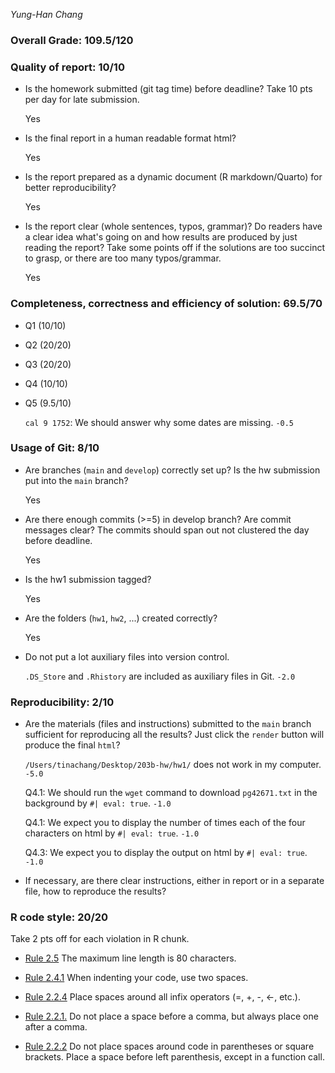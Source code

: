 *Yung-Han Chang*

### Overall Grade: 109.5/120

### Quality of report: 10/10

- Is the homework submitted (git tag time) before deadline? Take 10 pts per day for late submission.

    Yes

- Is the final report in a human readable format html? 

    Yes

- Is the report prepared as a dynamic document (R markdown/Quarto) for better reproducibility?

    Yes

- Is the report clear (whole sentences, typos, grammar)? Do readers have a clear idea what's going on and how results are produced by just reading the report? Take some points off if the solutions are too succinct to grasp, or there are too many typos/grammar. 

    Yes

### Completeness, correctness and efficiency of solution: 69.5/70

- Q1 (10/10)

- Q2 (20/20)

- Q3 (20/20)

- Q4 (10/10)

- Q5 (9.5/10)

    `cal 9 1752`: We should answer why some dates are missing. `-0.5` 
	    
### Usage of Git: 8/10

- Are branches (`main` and `develop`) correctly set up? Is the hw submission put into the `main` branch?

    Yes

- Are there enough commits (>=5) in develop branch? Are commit messages clear? The commits should span out not clustered the day before deadline.

    Yes
          
- Is the hw1 submission tagged? 

    Yes

- Are the folders (`hw1`, `hw2`, ...) created correctly?

    Yes
  
- Do not put a lot auxiliary files into version control.

    `.DS_Store` and `.Rhistory` are included as auxiliary files in Git. `-2.0`

### Reproducibility: 2/10

- Are the materials (files and instructions) submitted to the `main` branch sufficient for reproducing all the results? Just click the `render` button will produce the final `html`? 

    `/Users/tinachang/Desktop/203b-hw/hw1/` does not work in my computer. `-5.0`
    
    Q4.1: We should run the `wget` command to download `pg42671.txt` in the background by `#| eval: true`. `-1.0`

    Q4.1: We expect you to display the number of times each of the four characters on html by `#| eval: true`. `-1.0`

    Q4.3: We expect you to display the output on html by `#| eval: true`. `-1.0`

- If necessary, are there clear instructions, either in report or in a separate file, how to reproduce the results?

### R code style: 20/20

Take 2 pts off for each violation in R chunk.

- [Rule 2.5](https://style.tidyverse.org/syntax.html#long-lines) The maximum line length is 80 characters.

- [Rule 2.4.1](https://style.tidyverse.org/syntax.html#indenting) When indenting your code, use two spaces.

- [Rule 2.2.4](https://style.tidyverse.org/syntax.html#infix-operators) Place spaces around all infix operators (=, +, -, &lt;-, etc.).

- [Rule 2.2.1.](https://style.tidyverse.org/syntax.html#commas) Do not place a space before a comma, but always place one after a comma.

- [Rule 2.2.2](https://style.tidyverse.org/syntax.html#parentheses) Do not place spaces around code in parentheses or square brackets. Place a space before left parenthesis, except in a function call.
